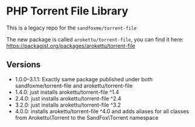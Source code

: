 # PHP Torrent File Library

This is a legacy repo for the `sandfoxme/torrent-file`

The new package is called `arokettu/torrent-file`, you can find it here:
https://packagist.org/packages/arokettu/torrent-file

## Versions

* 1.0.0&ndash;3.1.1: Exactly same package published under both sandfoxme/torrent-file and arokettu/torrent-file
* 1.4.0: just installs arokettu/torrent-file ^1.4
* 2.4.0: just installs arokettu/torrent-file ^2.4
* 3.2.0: just installs arokettu/torrent-file ^3.2
* 4.0.0: installs arokettu/torrent-file ^4.0 and adds aliases for all classes from Arokettu\Torrent to the SandFox\Torrent namespace
